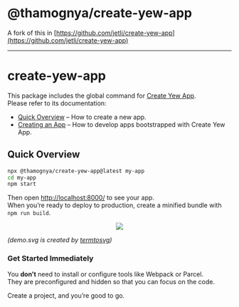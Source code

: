 # @thamognya/create-yew-app

A fork of this in [https://github.com/jetli/create-yew-app](https://github.com/jetli/create-yew-app)

<hr>

# create-yew-app
This package includes the global command for [Create Yew App](https://github.com/jetli/create-yew-app). <br/>
Please refer to its documentation:

- [Quick Overview](https://github.com/jetli/create-yew-app#quick-overview) – How to create a new app.
- [Creating an App](https://github.com/jetli/create-yew-app#creating-an-app) – How to develop apps bootstrapped with Create Yew App.

## Quick Overview

```sh
npx @thamognya/create-yew-app@latest my-app
cd my-app
npm start
```

Then open [http://localhost:8000/](http://localhost:8000/) to see your app.<br/>
When you’re ready to deploy to production, create a minified bundle with `npm run build`.

<p align='center'>
    <img src="https://github.com/jetli/create-yew-app/raw/master/packages/create-yew-app/demo.svg?sanitize=true" />
    
_(demo.svg is created by [termtosvg](https://github.com/nbedos/termtosvg))_
</p>

### Get Started Immediately

You **don’t** need to install or configure tools like Webpack or Parcel.<br>
They are preconfigured and hidden so that you can focus on the code.

Create a project, and you’re good to go.
